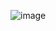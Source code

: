 ![image](https://github.com/alphablockorg/Unpublished-Research/assets/160546435/555dd266-c165-48ae-8577-c261a664fe46)


